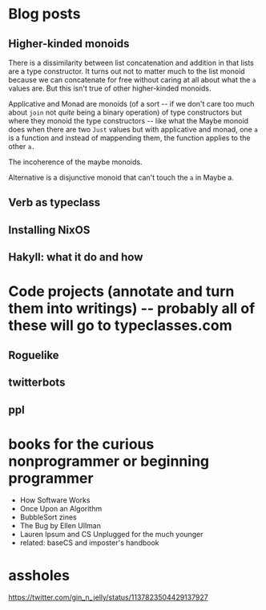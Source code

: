 # Blog posts

## Higher-kinded monoids

There is a dissimilarity between list concatenation and addition in that lists are a type constructor. It turns out not to matter much to the list monoid because we can concatenate for free without caring at all about what the `a` values are. But this isn't true of other higher-kinded monoids.

Applicative and Monad are monoids (of a sort -- if we don't care too much about `join` not *quite* being a binary operation) of type constructors but where they monoid the type constructors -- like what the Maybe monoid does when there are two `Just` values but with applicative and monad, one `a` is a function and instead of mappending them, the function applies to the other `a.`

The incoherence of the maybe monoids.

Alternative is a disjunctive monoid that can't touch the `a` in Maybe a.

## Verb as typeclass




## Installing NixOS




## Hakyll: what it do and how





# Code projects (annotate and turn them into writings) -- probably all of these will go to typeclasses.com

## Roguelike

## twitterbots

## ppl


# books for the curious nonprogrammer or beginning programmer

- How Software Works
- Once Upon an Algorithm
- BubbleSort zines
- The Bug by Ellen Ullman
- Lauren Ipsum and CS Unplugged for the much younger
- related:  baseCS and imposter's handbook

# assholes

https://twitter.com/gin_n_jelly/status/1137823504429137927
